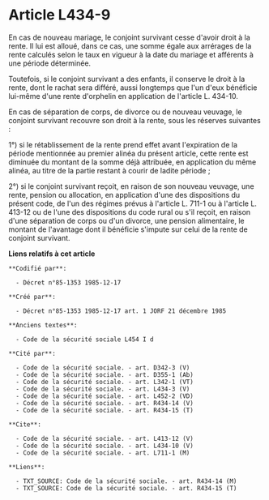 # Article L434-9

En cas de nouveau mariage, le conjoint survivant cesse d'avoir droit à la rente. Il lui est alloué, dans ce cas, une somme
égale aux arrérages de la rente calculés selon le taux en vigueur à la date du mariage et afférents à une période déterminée.

Toutefois, si le conjoint survivant a des enfants, il conserve le droit à la rente, dont le rachat sera différé, aussi
longtemps que l'un d'eux bénéficie lui-même d'une rente d'orphelin en application de l'article L. 434-10. 

En cas de séparation de corps, de divorce ou de nouveau veuvage, le conjoint survivant recouvre son droit à la rente, sous
les réserves suivantes : 

1°) si le rétablissement de la rente prend effet avant l'expiration de la période mentionnée au premier alinéa du présent
article, cette rente est diminuée du montant de la somme déjà attribuée, en application du même alinéa, au titre de la partie
restant à courir de ladite période ; 

2°) si le conjoint survivant reçoit, en raison de son nouveau veuvage, une rente, pension ou allocation, en application d'une
des dispositions du présent code, de l'un des régimes prévus à l'article L. 711-1 ou à l'article L. 413-12 ou de l'une des
dispositions du code rural ou s'il reçoit, en raison d'une séparation de corps ou d'un divorce, une pension alimentaire, le
montant de l'avantage dont il bénéficie s'impute sur celui de la rente de conjoint survivant.

**Liens relatifs à cet article**

	**Codifié par**:

	  - Décret n°85-1353 1985-12-17

	**Créé par**:

	  - Décret n°85-1353 1985-12-17 art. 1 JORF 21 décembre 1985

	**Anciens textes**:

	  - Code de la sécurité sociale L454 I d

	**Cité par**:

	  - Code de la sécurité sociale. - art. D342-3 (V)
	  - Code de la sécurité sociale. - art. D355-1 (Ab)
	  - Code de la sécurité sociale. - art. L342-1 (VT)
	  - Code de la sécurité sociale. - art. L434-3 (V)
	  - Code de la sécurité sociale. - art. L452-2 (VD)
	  - Code de la sécurité sociale. - art. R434-14 (V)
	  - Code de la sécurité sociale. - art. R434-15 (T)

	**Cite**:

	  - Code de la sécurité sociale. - art. L413-12 (V)
	  - Code de la sécurité sociale. - art. L434-10 (V)
	  - Code de la sécurité sociale. - art. L711-1 (M)

	**Liens**:

	  - TXT_SOURCE: Code de la sécurité sociale. - art. R434-14 (M)
	  - TXT_SOURCE: Code de la sécurité sociale. - art. R434-15 (T)
